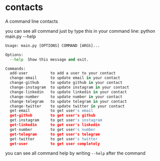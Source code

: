 # contacts
A command line contacts

you can see all command just by type this in your command line:
python main.py --help
```python main.py --help
Usage: main.py [OPTIONS] COMMAND [ARGS]...

Options:
  --help  Show this message and exit.

Commands:
  add-user          to add a user to your contact
  change-email      to update email in your contact
  change-github     to update github in your contact
  change-instagram  to update instagram in your contact
  change-linkedin   to update linkedin in your contact
  change-number     to update number in your contact
  change-telegram   to update telegram in your contact
  change-twitter    to update twitter in your contact
  get-email         to get user's email
  get-github        to get user's github
  get-instagram     to get user's instagram
  get-linkedin      to get user's linkedin
  get-number        to get user's number
  get-telegram      to get user's telegram
  get-twitter       to get user's twitter
  get-user          to get user completely
```
you can see all command help by writing `--help` after the command
